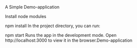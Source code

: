 A Simple Demo-application

Install node modules

npm install
In the project directory, you can run:

npm start
Runs the app in the development mode.
Open http://localhost:3000 to view it in the browser.Demo-application
